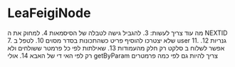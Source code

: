 # LeaFeigiNode
מה עוד צריך לעשות:
3. להגביל גישה לטבלה של הסיסמאות
4. למחוק את ה NEXTID
7. שלא יצטרכו להוסיף פריט כשהתכונות בסדר מסוים
10. לטפל ב user
11. גנריות
12. אפשר לשלוח ב סלקט רק חלק מהעמודות
13. שאילתות לפי כל פרמטר ששולחים ולא רק לפי האי די של האבא
14. אולי getByParam צריך להיות גם לפי כמה פרמטרים
